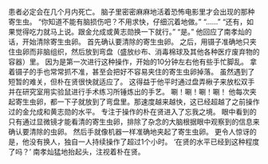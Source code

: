 患者必定会在几个月内死亡。
脑子里密密麻麻地活着恐怖电影里才会出现的那种寄生虫。
“你知道不能有脑损伤吧？不用求快，仔细沉着地做。”
“……”
“还有，如果觉得吃力就马上说。跟金允成或黄志勋换一下就行。”
“是。”
他回应了南孝灿的话，开始清除寄生虫卵。
首先确认要清除的寄生虫卵。
之后，用镊子准确地只夹住虫卵而非脑组织，然后放到弯盘（盛放纱布、消毒棉球及其他各种医疗废弃物的容器）里。
因为是第一次进行这种操作，开始的10分钟左右他有些手忙脚乱。
拿着镊子的手也常常抓不准，甚至会把好不容易夹住的寄生虫卵掉落。
虽然遇到了短暂的难关，但朴在贤很快就适应了。
这得益于他平时通过盘弄楸子来放松双手并在研究室用实验鼠进行手术练习所锤炼出的手艺。
唰！唰！唰！唰！
他每次夹起寄生虫卵，都一下子就放到了弯盘里。那速度越来越快，这已经超越了之前操作过的金允成和黄志勋的水平。
专注于操作的朴在贤进入了忘我之境。
眼中看到的只有通过显微镜才能看清的寄生虫卵，排除了杂念的大脑根据眼中观察到的信息来确认要清除的虫卵。
然后手就像机器一样准确地夹起了寄生虫卵。
更令人惊讶的是，他没有换人，独自一人持续操作了超过1个小时。
‘在贤的水平已经到这种程度了吗？’
南孝灿猛地抬起头，注视着朴在贤。